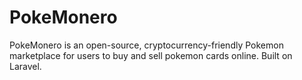 # PokeMonero

PokeMonero is an open-source, cryptocurrency-friendly Pokemon marketplace for users to buy and sell pokemon cards online. Built on Laravel.




